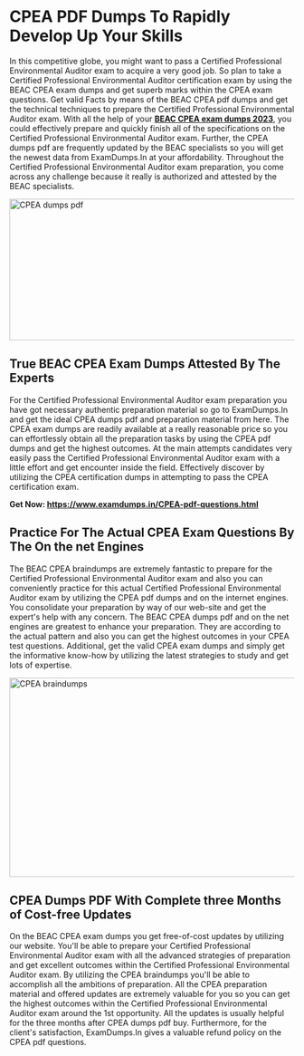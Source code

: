<h1><strong>CPEA PDF Dumps To Rapidly Develop Up Your Skills</strong></h1>
<p>In this competitive globe, you might want to pass a Certified Professional Environmental Auditor exam to acquire a very good job. So plan to take a Certified Professional Environmental Auditor certification exam by using the BEAC CPEA exam dumps and get superb marks within the CPEA exam questions. Get valid Facts by means of the BEAC CPEA pdf dumps and get the technical techniques to prepare the Certified Professional Environmental Auditor exam. With all the help of your <strong><a href="https://www.examdumps.in/CPEA-pdf-questions.html">BEAC CPEA exam dumps 2023</a></strong>, you could effectively prepare and quickly finish all of the specifications on the Certified Professional Environmental Auditor exam. Further, the CPEA dumps pdf are frequently updated by the BEAC specialists so you will get the newest data from ExamDumps.In at your affordability. Throughout the Certified Professional Environmental Auditor exam preparation, you come across any challenge because it really is authorized and attested by the BEAC specialists.</p>
<p><img src="https://i.ibb.co/zxJwW90/Copy-of-Online-Classes-Twitter-header-post-Made-with-Poster-My-Wall-1.png" alt="CPEA dumps pdf" width="750" height="250" /></p>
<h2><strong>True BEAC CPEA Exam Dumps Attested By The Experts</strong></h2>
<p>For the Certified Professional Environmental Auditor exam preparation you have got necessary authentic preparation material so go to ExamDumps.In and get the ideal CPEA dumps pdf and preparation material from here. The CPEA exam dumps are readily available at a really reasonable price so you can effortlessly obtain all the preparation tasks by using the CPEA pdf dumps and get the highest outcomes. At the main attempts candidates very easily pass the Certified Professional Environmental Auditor exam with a little effort and get encounter inside the field. Effectively discover by utilizing the CPEA certification dumps in attempting to pass the CPEA certification exam.</p>
<p><strong>Get Now:&nbsp;<a href="https://www.examdumps.in/CPEA-pdf-questions.html">https://www.examdumps.in/CPEA-pdf-questions.html</a></strong></p>
<h2><strong>Practice For The Actual CPEA Exam Questions By The On the net Engines</strong></h2>
<p>The BEAC CPEA braindumps are extremely fantastic to prepare for the Certified Professional Environmental Auditor exam and also you can conveniently practice for this actual Certified Professional Environmental Auditor exam by utilizing the CPEA pdf dumps and on the internet engines. You consolidate your preparation by way of our web-site and get the expert's help with any concern. The BEAC CPEA dumps pdf and on the net engines are greatest to enhance your preparation. They are according to the actual pattern and also you can get the highest outcomes in your CPEA test questions. Additional, get the valid CPEA exam dumps and simply get the informative know-how by utilizing the latest strategies to study and get lots of expertise.</p>
<p><a href="https://www.examdumps.in/CPEA-pdf-questions.html"><img src="https://i.ibb.co/QkNtdwY/Copy-of-Zoom-Online-Classes-Facebook-Share-Po-Made-with-Poster-My-Wall-1.jpg" alt="CPEA braindumps" width="670" height="352" /></a></p>
<h2><strong>CPEA Dumps PDF With Complete three Months of Cost-free Updates</strong></h2>
<p>On the BEAC CPEA exam dumps you get free-of-cost updates by utilizing our website. You'll be able to prepare your Certified Professional Environmental Auditor exam with all the advanced strategies of preparation and get excellent outcomes within the Certified Professional Environmental Auditor exam. By utilizing the CPEA braindumps you'll be able to accomplish all the ambitions of preparation. All the CPEA preparation material and offered updates are extremely valuable for you so you can get the highest outcomes within the Certified Professional Environmental Auditor exam around the 1st opportunity. All the updates is usually helpful for the three months after CPEA dumps pdf buy. Furthermore, for the client's satisfaction, ExamDumps.In gives a valuable refund policy on the CPEA pdf questions.</p>
